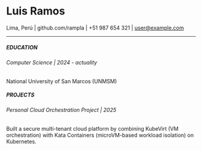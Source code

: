 # Luis Ramos
Lima, Perú   |   github.com/rampla   |   +51 987 654 321   |   user@example.com

---
##### EDUCATION
###### Computer Science | *2024 - actuality*
National University of San Marcos (UNMSM)
##### PROJECTS
###### Personal Cloud Orchestration Project | *2025*
Built a secure multi-tenant cloud platform by combining KubeVirt (VM orchestration) with Kata Containers (microVM-based workload isolation) on Kubernetes.
